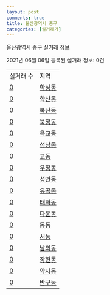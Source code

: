 ```yaml
---
layout: post
comments: true
title: 울산광역시 중구
categories: [실거래가]
---
```


울산광역시 중구 실거래 정보

2021년 06월 06일 등록된 실거래 정보: 0건


<table>
  <tr>
    <td>실거래 수</td>
    <td>지역</td>
  </tr>

  
  <tr>
    <td><a href="3111010100.html">0</a></td>
    <td><a href="3111010100.html">학성동</a></td>
  </tr>
    

  <tr>
    <td><a href="3111010200.html">0</a></td>
    <td><a href="3111010200.html">학산동</a></td>
  </tr>
    

  <tr>
    <td><a href="3111010300.html">0</a></td>
    <td><a href="3111010300.html">복산동</a></td>
  </tr>
    

  <tr>
    <td><a href="3111010400.html">0</a></td>
    <td><a href="3111010400.html">북정동</a></td>
  </tr>
    

  <tr>
    <td><a href="3111010500.html">0</a></td>
    <td><a href="3111010500.html">옥교동</a></td>
  </tr>
    

  <tr>
    <td><a href="3111010600.html">0</a></td>
    <td><a href="3111010600.html">성남동</a></td>
  </tr>
    

  <tr>
    <td><a href="3111010700.html">0</a></td>
    <td><a href="3111010700.html">교동</a></td>
  </tr>
    

  <tr>
    <td><a href="3111010800.html">0</a></td>
    <td><a href="3111010800.html">우정동</a></td>
  </tr>
    

  <tr>
    <td><a href="3111010900.html">0</a></td>
    <td><a href="3111010900.html">성안동</a></td>
  </tr>
    

  <tr>
    <td><a href="3111011000.html">0</a></td>
    <td><a href="3111011000.html">유곡동</a></td>
  </tr>
    

  <tr>
    <td><a href="3111011100.html">0</a></td>
    <td><a href="3111011100.html">태화동</a></td>
  </tr>
    

  <tr>
    <td><a href="3111011200.html">0</a></td>
    <td><a href="3111011200.html">다운동</a></td>
  </tr>
    

  <tr>
    <td><a href="3111011300.html">0</a></td>
    <td><a href="3111011300.html">동동</a></td>
  </tr>
    

  <tr>
    <td><a href="3111011400.html">0</a></td>
    <td><a href="3111011400.html">서동</a></td>
  </tr>
    

  <tr>
    <td><a href="3111011500.html">0</a></td>
    <td><a href="3111011500.html">남외동</a></td>
  </tr>
    

  <tr>
    <td><a href="3111011600.html">0</a></td>
    <td><a href="3111011600.html">장현동</a></td>
  </tr>
    

  <tr>
    <td><a href="3111011700.html">0</a></td>
    <td><a href="3111011700.html">약사동</a></td>
  </tr>
    

  <tr>
    <td><a href="3111011800.html">0</a></td>
    <td><a href="3111011800.html">반구동</a></td>
  </tr>
    


</table>
    
